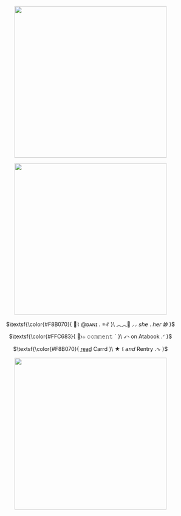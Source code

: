 <p align="center"> <img src="https://i.postimg.cc/ht00RnfR/Untitled-design-9-removebg-preview.png" width="400"/>
<p align="center"> <img src="https://i.postimg.cc/cCfC3snD/dani.gif" width="400"/>
<p align="center"> $\textsf{\color{#F8B070}{ 🚓⌇ @ᴅᴀɴɪ . 𖥻꘩ }\  ︵︵🍮 ⸝⸝  𝘴𝘩𝘦 . 𝘩𝘦𝘳 Ꮺ }$
<p align="center"> $\textsf{\color{#FFC683}{ 🎏⧽⊹ 𝚌𝚘𝚖𝚖𝚎𝚗𝚝 ˊ }\ ↶ on Atabook .ᐟ }$
<p align="center"> $\textsf{\color{#F8B070}{  r̲e̲a̲d̲ Carrd }\ ★ ꒰ 𝘢𝘯𝘥 Rentry .∿ }$
<p align="center"> <img src="https://i.postimg.cc/ht00RnfR/Untitled-design-9-removebg-preview.png" width="400"/>
